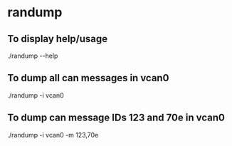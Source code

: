 # randump

## To display help/usage
./randump --help

## To dump all can messages in vcan0
./randump -i vcan0

## To dump can message IDs 123 and 70e in vcan0
./randump -i vcan0 -m 123,70e